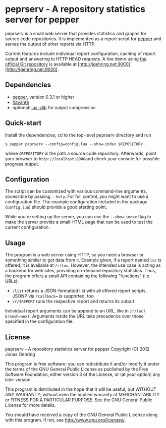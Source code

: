 peprserv - A repository statistics server for pepper
====================================================

peprserv is a small web server that provides statistics and graphs
for source code repositories. It is implemented as a report script for 
[pepper](http://scm-pepper.sourceforge.net) and serves the output of
other reports via HTTP.

Current features include individual report configuration, caching of
report output and answering to HTTP HEAD requests. A live demo using
[the official Git repository](https://github.com/gitster/git)
is available at [http://jgehring.net:9000](http://jgehring.net:9000).


Dependencies
------------
-   [pepper](http://scm-pepper.sourceforge.net), version 0.3.1 or higher
-   [Xavante](http://keplerproject.github.com/xavante/)
-   optional: [lua-zlib](https://github.com/brimworks/lua-zlib) for output
    compression 


Quick-start
-----------
Install the dependencies, cd to the top-level peprserv directory and run

	$ pepper peprserv --config=config.lua --show-index $REPOSITORY

where `$REPOSITORY` is the path a source code repository. Afterwards,
point your browser to `http://localhost:8080`and check your console for
possible progress output.


Configuration
-------------
The script can be customized with various command-line arguments,
accessible by passing `--help`. For full control, you might want to use
a configuration file. The example configuration included in the package
(`config.lua`) should provide a good starting point.

While you're setting up the server, you can use the `--show-index` flag
to make the server provide a small HTML page that can be used to test
the current configuration.


Usage
-----
The program is a web server using HTTP, so you need a browser or something
similar to get data from it. Example given, if a report named `loc` is
offered, it is available at `/r/loc`. However, the intended use case
is acting as a backend for web sites, providing on-demand repository
statistics.  Thus, the program offers a small API containing the following
"functions" (i.e. URLs):

-   `/list` returns a JSON-formatted list with all offered report
     scripts. JSONP via `?callback=` is supported, too.
-   `/r/$REPORT` runs the respective report and returns its output

Individual report arguments can be append to an URL, like in
`/r/loc?branch=next`.  Arguments inside the URL take precedence over
those specified in the configuration file.


License
-------
peprserv - A repository statistics server for pepper
Copyright (C) 2012 Jonas Gehring

This program is free software: you can redistribute it and/or modify
it under the terms of the GNU General Public License as published by
the Free Software Foundation, either version 3 of the License, or
(at your option) any later version.

This program is distributed in the hope that it will be useful,
but WITHOUT ANY WARRANTY; without even the implied warranty of
MERCHANTABILITY or FITNESS FOR A PARTICULAR PURPOSE.  See the 
GNU General Public License for more details.

You should have received a copy of the GNU General Public License
along with this program.  If not, see <http://www.gnu.org/licenses/>.                                                                       
